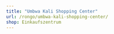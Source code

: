 ```yaml
---
title: "Umbwa Kali Shopping Center"
url: /rongo/umbwa-kali-shopping-center/
shop: Einkaufszentrum
---
```

